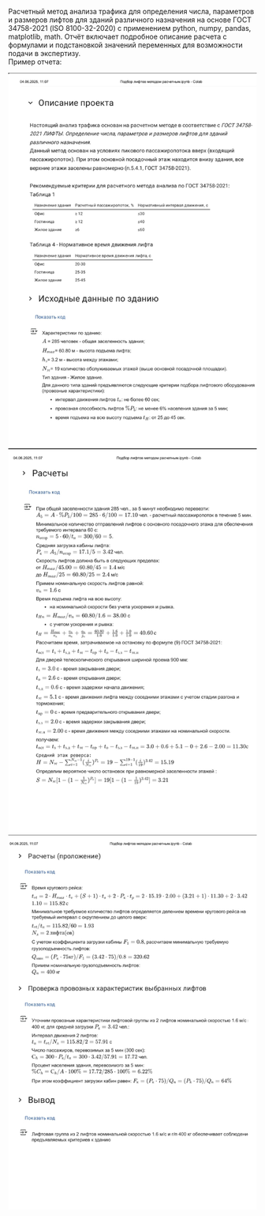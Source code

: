Расчетный метод анализа трафика для определения числа, параметров и размеров лифтов для зданий различного назначения на основе ГОСТ 34758-2021 (ISO 8100-32-2020) с применением python, numpy, pandas, matplotlib, math.
Отчёт включает подробное описание расчета с формулами и подстановкой значений переменных для возможности подачи в экспертизу.  
Пример отчета:  

![стр.1](report/1.jpg)
![стр.2](report/2.jpg)
![стр.3](report/3.jpg)
